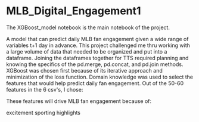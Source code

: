 # MLB_Digital_Engagement1

The XGBoost_model notebook is the main notebook of the project.

A model that can predict daily MLB fan engagement given a wide range of variables t+1 day in advance. This project challenged me thru working with a large volume of data that needed to be organized and put into a dataframe. Joining the dataframes together for TTS required planning and knowing the specifics of the pd.merge, pd.concat, and pd.join methods. XGBoost was chosen first because of its iterative approach and minimization of the loss function. Domain knowledge was used to select the features that would help predict daily fan engagement. Out of the 50-60 features in the 6 csv's, I chose:


These features will drive MLB fan engagement because of:

excitement 
sporting highlights

